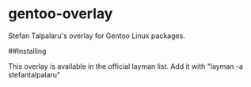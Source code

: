 gentoo-overlay
==============

Stefan Talpalaru's overlay for Gentoo Linux packages.

##Installing

This overlay is available in the official layman list. Add it with "layman -a stefantalpalaru"

